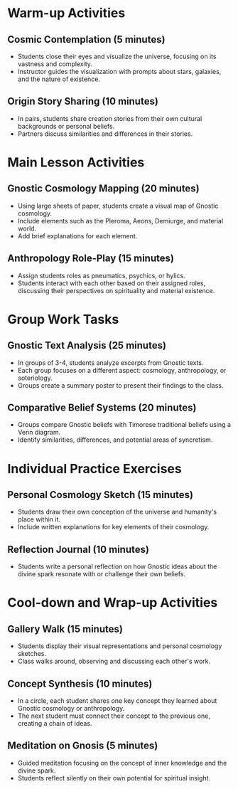 # Warm-up Activities

## Cosmic Contemplation (5 minutes)
- Students close their eyes and visualize the universe, focusing on its vastness and complexity.
- Instructor guides the visualization with prompts about stars, galaxies, and the nature of existence.

## Origin Story Sharing (10 minutes)
- In pairs, students share creation stories from their own cultural backgrounds or personal beliefs.
- Partners discuss similarities and differences in their stories.

# Main Lesson Activities

## Gnostic Cosmology Mapping (20 minutes)
- Using large sheets of paper, students create a visual map of Gnostic cosmology.
- Include elements such as the Pleroma, Aeons, Demiurge, and material world.
- Add brief explanations for each element.

## Anthropology Role-Play (15 minutes)
- Assign students roles as pneumatics, psychics, or hylics.
- Students interact with each other based on their assigned roles, discussing their perspectives on spirituality and material existence.

# Group Work Tasks

## Gnostic Text Analysis (25 minutes)
- In groups of 3-4, students analyze excerpts from Gnostic texts.
- Each group focuses on a different aspect: cosmology, anthropology, or soteriology.
- Groups create a summary poster to present their findings to the class.

## Comparative Belief Systems (20 minutes)
- Groups compare Gnostic beliefs with Timorese traditional beliefs using a Venn diagram.
- Identify similarities, differences, and potential areas of syncretism.

# Individual Practice Exercises

## Personal Cosmology Sketch (15 minutes)
- Students draw their own conception of the universe and humanity's place within it.
- Include written explanations for key elements of their cosmology.

## Reflection Journal (10 minutes)
- Students write a personal reflection on how Gnostic ideas about the divine spark resonate with or challenge their own beliefs.

# Cool-down and Wrap-up Activities

## Gallery Walk (15 minutes)
- Students display their visual representations and personal cosmology sketches.
- Class walks around, observing and discussing each other's work.

## Concept Synthesis (10 minutes)
- In a circle, each student shares one key concept they learned about Gnostic cosmology or anthropology.
- The next student must connect their concept to the previous one, creating a chain of ideas.

## Meditation on Gnosis (5 minutes)
- Guided meditation focusing on the concept of inner knowledge and the divine spark.
- Students reflect silently on their own potential for spiritual insight.